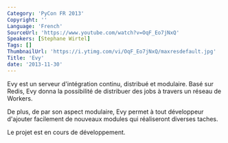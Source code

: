 ```yaml
---
Category: 'PyCon FR 2013'
Copyright: ''
Language: 'French'
SourceUrl: 'https://www.youtube.com/watch?v=OqF_Eo7jNxQ'
Speakers: [Stephane Wirtel]
Tags: []
ThumbnailUrl: 'https://i.ytimg.com/vi/OqF_Eo7jNxQ/maxresdefault.jpg'
Title: 'Evy'
date: '2013-11-30'
---
```

Evy est un serveur d'intégration continu, distribué et modulaire. Basé sur Redis, Evy donna la possibilité de distribuer des jobs à travers un réseau de Workers.

De plus, de par son aspect modulaire, Evy permet à tout développeur d'ajouter facilement de nouveaux modules qui réaliseront diverses taches.

Le projet est en cours de développement.